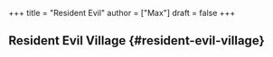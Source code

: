 +++
title = "Resident Evil"
author = ["Max"]
draft = false
+++

## Resident Evil Village {#resident-evil-village}